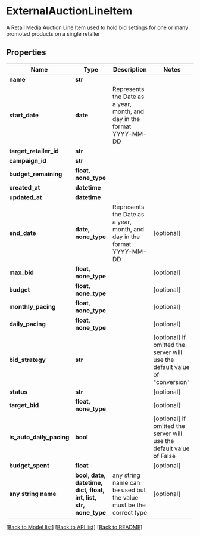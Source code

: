 # ExternalAuctionLineItem

A Retail Media Auction Line Item used to hold bid settings for one or many promoted products on a single retailer

## Properties
Name | Type | Description | Notes
------------ | ------------- | ------------- | -------------
**name** | **str** |  | 
**start_date** | **date** | Represents the Date as a year, month, and day in the format YYYY-MM-DD | 
**target_retailer_id** | **str** |  | 
**campaign_id** | **str** |  | 
**budget_remaining** | **float, none_type** |  | 
**created_at** | **datetime** |  | 
**updated_at** | **datetime** |  | 
**end_date** | **date, none_type** | Represents the Date as a year, month, and day in the format YYYY-MM-DD | [optional] 
**max_bid** | **float, none_type** |  | [optional] 
**budget** | **float, none_type** |  | [optional] 
**monthly_pacing** | **float, none_type** |  | [optional] 
**daily_pacing** | **float, none_type** |  | [optional] 
**bid_strategy** | **str** |  | [optional]  if omitted the server will use the default value of "conversion"
**status** | **str** |  | [optional] 
**target_bid** | **float, none_type** |  | [optional] 
**is_auto_daily_pacing** | **bool** |  | [optional]  if omitted the server will use the default value of False
**budget_spent** | **float** |  | [optional] 
**any string name** | **bool, date, datetime, dict, float, int, list, str, none_type** | any string name can be used but the value must be the correct type | [optional]

[[Back to Model list]](../README.md#documentation-for-models) [[Back to API list]](../README.md#documentation-for-api-endpoints) [[Back to README]](../README.md)


